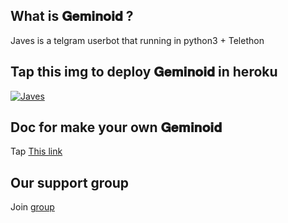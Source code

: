
## What is 𝐆𝐞𝐦𝐢𝐧𝐨𝐢𝐝 ?
Javes is a telgram userbot that running in python3 + Telethon  


## Tap this img to deploy 𝐆𝐞𝐦𝐢𝐧𝐨𝐢𝐝 in heroku
<a href="https://dashboard.heroku.com/new?button-url=https%3A%2F%2Fgithub.com%2Frekcah-pavi%2Fjaves&template=https%3A%2F%2Fgithub.com%2Frekcah-pavi%2Fjaves"> <img src="https://www.herokucdn.com/deploy/button.svg" alt="Javes" /></a></p>


## Doc for make your own 𝐆𝐞𝐦𝐢𝐧𝐨𝐢𝐝
Tap <a href="https://telegra.ph/HOW-MAKE-JAVESTELEGRAM-USER-BOT-07-05">This link</a> 



## Our support group
Join <a href="https://t.me/joinchat/UoyjBRhwULsBhScU2B7mBw">group







